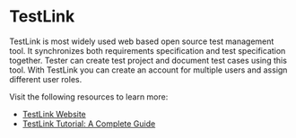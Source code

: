 # TestLink

TestLink is most widely used web based open source test management tool. It synchronizes both requirements specification and test specification together. Tester can create test project and document test cases using this tool. With TestLink you can create an account for multiple users and assign different user roles.

Visit the following resources to learn more:

- [TestLink Website](https://testlink.org/)
- [TestLink Tutorial: A Complete Guide](https://www.guru99.com/testlink-tutorial-complete-guide.html)